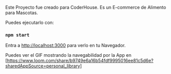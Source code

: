 
Este Proyecto fue creado para CoderHouse. 
Es un E-commerce de Alimento para Mascotas. 


Puedes ejecutarlo con: 
### `npm start`


Entra a [http://localhost:3000](http://localhost:3000) para verlo en tu Navegador.


Puedes ver el GIF mostrando la navegabilidad por la App en [https://www.loom.com/share/b9749e6a16b54fdf9995016ee81c5d6e?sharedAppSource=personal_library]








